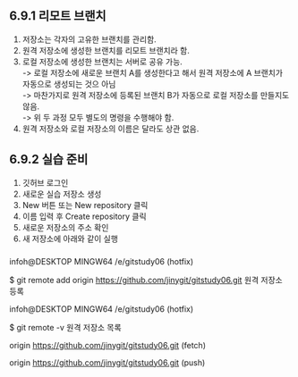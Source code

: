 
## 6.9.1 리모트 브랜치
1. 저장소는 각자의 고유한 브랜치를 관리함.
2. 원격 저장소에 생성한 브랜치를 리모트 브랜치라 함.
3. 로컬 저장소에 생성한 브랜치는 서버로 공유 가능.
<br/> -> 로컬 저장소에 새로운 브랜치 A를 생성한다고 해서 원격 저장소에 A 브랜치가 자동으로 생성되는 것으 아님
<br/> -> 마찬가지로 원격 저장소에 등록된 브랜치 B가 자동으로 로컬 저장소를 만들지도 않음.
<br/> -> 위 두 과정 모두 별도의 명령을 수행해야 함.
4. 원격 저장소와 로컬 저장소의 이름은 달라도 상관 없음. 

####
## 6.9.2 실습 준비
1. 깃허브 로그인
2. 새로운 실습 저장소 생성
3. New 버튼 또는 New repository 클릭
4. 이름 입력 후 Create repository 클릭
5. 새로운 저장소의 주소 확인
6. 새 저장소에 아래와 같이 실행
###
infoh@DESKTOP MINGW64 /e/gitstudy06 (hotfix)


$ git remote add origin https://github.com/jinygit/gitstudy06.git 원격 저장소 등록


infoh@DESKTOP MINGW64 /e/gitstudy06 (hotfix)


$ git remote -v 원격 저장소 목록


origin  https://github.com/jinygit/gitstudy06.git (fetch)


origin  https://github.com/jinygit/gitstudy06.git (push)
